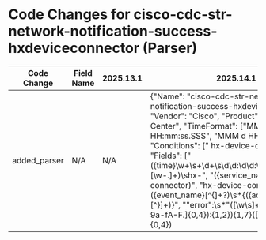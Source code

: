 # Code Changes for cisco-cdc-str-network-notification-success-hxdeviceconnector (Parser)

| Code Change | Field Name | 2025.13.1 | 2025.14.1 |
|-------------|------------|-----------|------------|
| added_parser | N/A | N/A | {"Name": "cisco-cdc-str-network-notification-success-hxdeviceconnector", "Vendor": "Cisco", "Product": "Cisco Data Center", "TimeFormat": ["MMM dd HH:mm:ss.SSS", "MMM  d HH:mm:ss.SSS"], "Conditions": [" hx-device-connector:"], "Fields": ["({time}\w+\s+\d+\s\d\d:\d\d:\d\d\.\d+)\s({host}[\w\-\.]+)\shx-", "({service_name}hx-device-connector)", "hx-device-connector:\s*({event_name}[^\{]+?)\s*\{({additional_info}[^\}]+)\}", "\"error\":\s*\"([\w\s]+?({src_ip}((([0-9a-fA-F.]{0,4}):{1,2}){1,7}([0-9a-fA-F]){0,4})|(((25[0-5]|(2[0-4]|1\d|[0-9]|)\d)\.?\b){4}))(:({src_port}\d+))?->({dest_ip}((([0-9a-fA-F.]{0,4}):{1,2}){1,7}([0-9a-fA-F]){0,4})|(((25[0-5]|(2[0-4]|1\d|[0-9]|)\d)\.?\b){4}))(:({dest_port}\d+))?)"], "ParserVersion": "v1.0.0"} |